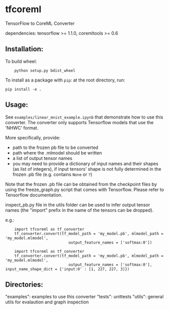 # tfcoreml
TensorFlow to CoreML Converter

dependencies: tensorflow >= 1.1.0, coremltools >= 0.6

## Installation:

To build wheel: 
```
	python setup.py bdist_wheel
```

To install as a package with `pip`: at the root directory, run:
```
pip install -e .
```

## Usage:
See `examples/linear_mnist_example.ipynb` that demonstrate how to use this converter. 
The converter only supports Tensorflow models that use the 'NHWC' format. 

More specifically, provide:
- path to the frozen pb file to be converted 
- path where the .mlmodel should be written
- a list of output tensor names 
- you may need to provide a dictionary of input names and their shapes (as list of integers), if input tensors' shape is not fully determined in the frozen .pb file (e.g. contains `None` or `?`)

Note that the frozen .pb file can be obtained from the checkpoint files
by using the freeze_graph.py script that comes with Tensorflow. Please refer to Tensorflow documentation.

inspect_pb.py file in the utils folder can be used to infer output tensor names 
(the "import" prefix in the name of the tensors can be dropped). 

e.g.: 

```
	import tfcoreml as tf_converter
	tf_converter.convert(tf_model_path = 'my_model.pb', mlmodel_path = 'my_model.mlmodel', 
							output_feature_names = ['softmax:0'])					
```
```
	import tfcoreml as tf_converter
	tf_converter.convert(tf_model_path = 'my_model.pb', mlmodel_path = 'my_model.mlmodel', 
							output_feature_names = ['softmax:0'], input_name_shape_dict = {'input:0' : [1, 227, 227, 3]})					
```

## Directories:
"examples": examples to use this converter
"tests": unittests
"utils": general utils for evalaution and graph inspection